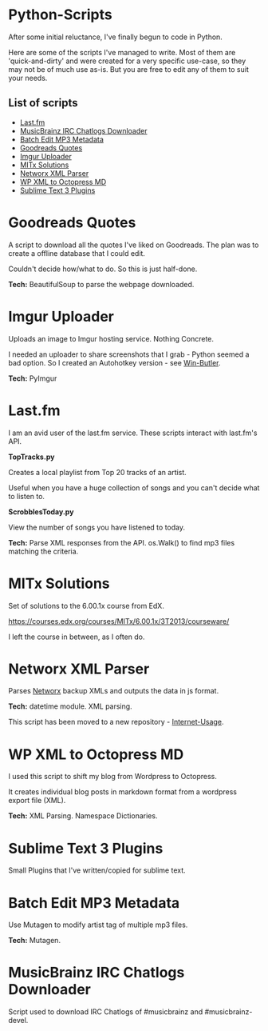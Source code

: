 # Python-Scripts

After some initial reluctance, I've finally begun to code in Python.

Here are some of the scripts I've managed to write. Most of them are 'quick-and-dirty' and were created for a very specific use-case, so they may not be of much use as-is. But you are free to edit any of them to suit your needs.

## List of scripts

* [Last.fm](#lfm)
* [MusicBrainz IRC Chatlogs Downloader](#irc)
* [Batch Edit MP3 Metadata](#meta)
* [Goodreads Quotes](#gr)
* [Imgur Uploader](#imgur)
* [MITx Solutions](#mitx)
* [Networx XML Parser](#networx)
* [WP XML to Octopress MD](#wp)
* [Sublime Text 3 Plugins](#sublime)

# <a name="gr"></a>Goodreads Quotes

A script to download all the quotes I've liked on Goodreads. The plan was to create a offline database that I could edit.

Couldn't decide how/what to do. So this is just half-done.

**Tech:** BeautifulSoup to parse the webpage downloaded.

# <a name="imgur"></a>Imgur Uploader

Uploads an image to Imgur hosting service. Nothing Concrete.

I needed an uploader to share screenshots that I grab - Python seemed a bad option. So I created an Autohotkey version - see [Win-Butler](https://github.com/dufferzafar/win-butler).

**Tech:** PyImgur

# <a name="lfm"></a>Last.fm

I am an avid user of the last.fm service. These scripts interact with last.fm's API.

**TopTracks.py**

Creates a local playlist from Top 20 tracks of an artist. 

Useful when you have a huge collection of songs and you can't decide what to listen to.

**ScrobblesToday.py**

View the number of songs you have listened to today.

**Tech:** Parse XML responses from the API. os.Walk() to find mp3 files matching the criteria.

# <a name="mitx"></a>MITx Solutions

Set of solutions to the 6.00.1x course from EdX.

https://courses.edx.org/courses/MITx/6.00.1x/3T2013/courseware/

I left the course in between, as I often do.
 
# <a name="networx"></a>Networx XML Parser

Parses [Networx](http://www.softperfect.com/products/networx) backup XMLs and outputs the data in js format. 

**Tech:** datetime module. XML parsing.

This script has been moved to a new repository - [Internet-Usage](http://github.com/dufferzafar/internet-usage).

# <a name="wp"></a>WP XML to Octopress MD

I used this script to shift my blog from Wordpress to Octopress.

It creates individual blog posts in markdown format from a wordpress export file (XML).

**Tech:** XML Parsing. Namespace Dictionaries.

# <a name="sublime"></a>Sublime Text 3 Plugins

Small Plugins that I've written/copied for sublime text.

# <a name="meta"></a>Batch Edit MP3 Metadata

Use Mutagen to modify artist tag of multiple mp3 files.

**Tech:** Mutagen.

# <a name="irc"></a>MusicBrainz IRC Chatlogs Downloader

Script used to download IRC Chatlogs of #musicbrainz and #musicbrainz-devel.

